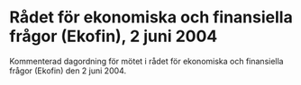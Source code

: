# Rådet för ekonomiska och finansiella frågor (Ekofin), 2 juni 2004

Kommenterad dagordning för mötet i rådet för ekonomiska och finansiella frågor (Ekofin) den 2 juni 2004\.
